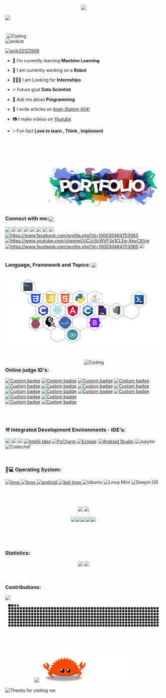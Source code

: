 

<p align="center" >
 
  <img height=150px src="https://raw.githubusercontent.com/BhuvaneshHingal/BhuvaneshHingal/master/icon/Olaf.gif" />
  
 </p>
 <img src="https://readme-typing-svg.herokuapp.com?font=Satisfy&color=5F9A80&size=40&center=true&vCenter=true&width=900&height=70&lines=Hi%2C+I'm+Anik;A+passionate+competitive+programmer;Student%2C+Blogger%2C+Web+Developer;Android+Developer%2C+Machine+Learning+Engineer;Where+there+is+Code%2C+There+is+Life;I+believe%2C+It's+never+over+till+it's+over." />
  </p>
 
 
 <h1></h1>

<img align="right" width="500" src="https://www.mygo.ge/uploads/blog/1584023795.jpg" alt="Coding">

<p align="left"> <img src="https://komarev.com/ghpvc/?username=anikcb&label=Profile%20views&color=0e75b6&style=flat" alt="anikcb" /> </p>

<p align="left"> <a href="https://twitter.com/anik33122906" target="blank"><img src="https://img.shields.io/twitter/follow/anik33122906?logo=twitter&style=for-the-badge" alt="anik33122906" /></a> </p>

- 🌱 I’m currently learning **Machine Learning**
- 🤖  I am currently working on a **Robot**
- 👨🏻‍🏫 I am Looking for **Internships**
- 🔥  Future goal **Data Scientist**
- 💬 Ask me about **Programming**
- 📝 I write articles on [brain Station 404!](https://brainstation10.blogspot.com/)
- 📷 I make videos on [Youtube](https://www.youtube.com/channel/UCJcScWVF3x1CLEg-XpvCXVw)

- ⚡ Fun fact **Love to learn , Think , Implement**

</br>
</br>
<h1></h1>
<a href="https://anikcb.github.io/"> <p align="right"><img src="https://github.com/Anikcb/Anikcb/blob/main/port-2.jpg?raw=true" /></p></a>



<h3 align="left">Connect with me:<img align="center" src="https://github.com/CyberBoyAyush/CyberBoyAyush/raw/master/gifs/Handshake.gif" height="45px" style="max-width:100%;"></h3>
<p align="left">
 <a href="https://twitter.com/Anik33122906" rel="nofollow"><img src="https://camo.githubusercontent.com/3e3b867241f79e75ea7f9b23e4b8c80809368ab1ecac78e4d352f1cb49d58fad/68747470733a2f2f696d672e69636f6e73382e636f6d2f636c6f7564732f39302f3461393065322f747769747465722e706e67" data-canonical-src="https://img.icons8.com/clouds/90/4a90e2/twitter.png" style="max-width:100%;"></a>
<a href="https://instagram.com/__.anik._" rel="nofollow"><img src="https://camo.githubusercontent.com/de15448147318b59c82d106c5d072ba7de21963a3064747e9065ff01caa1cbf3/68747470733a2f2f696d672e69636f6e73382e636f6d2f636c6f7564732f39302f3461393065322f696e7374616772616d2d6e65772d2d76322e706e67" data-canonical-src="https://img.icons8.com/clouds/90/4a90e2/instagram-new--v2.png" style="max-width:100%;"></a>
<a href="https://linkedin.com/in/anik-chakraborty-b16243208" rel="nofollow"><img src="https://camo.githubusercontent.com/0ff78512f45d498526f436fb6bb7c8cc39c7a2a8a3eef8b13df9553c34b3b5e3/68747470733a2f2f696d672e69636f6e73382e636f6d2f636c6f7564732f39302f3461393065322f6c696e6b6564696e2e706e67" data-canonical-src="https://img.icons8.com/clouds/90/4a90e2/linkedin.png" style="max-width:100%;"></a>
<a href="anikchakraborty562@gmail.com"><img src="https://camo.githubusercontent.com/1d9a59c6da0107279901779c1f1a96a5aec8a0830399e05eb0aef47d9d565d53/68747470733a2f2f696d672e69636f6e73382e636f6d2f636c6f7564732f39302f3461393065322f676d61696c2e706e67" data-canonical-src="https://img.icons8.com/clouds/90/4a90e2/gmail.png" style="max-width:100%;"></a>
<a href="https://www.facebook.com/profile.php?id=100030484703065" rel="nofollow"><img src="https://camo.githubusercontent.com/1248785395376b11590e99ea35def3889d84f93beb765cee43874a4700d4c1d1/68747470733a2f2f696d672e69636f6e73382e636f6d2f636c6f7564732f39302f3030303030302f66616365626f6f6b2d6e65772e706e67" data-canonical-src="https://img.icons8.com/clouds/90/000000/facebook-new.png" style="max-width:100%;"></a>
<a href="https://app.rocketseat.com.br/me/anik-chakraborty-07956" rel="nofollow"><img src="https://camo.githubusercontent.com/9594effbc8e8434f282fe9cdc709052fd1cb01298e340ad9b89b6e91989be64a/68747470733a2f2f696d672e69636f6e73382e636f6d2f636c6f7564732f39302f3461393065322f726f636b65742e706e67" data-canonical-src="https://img.icons8.com/clouds/90/4a90e2/rocket.png" style="max-width:100%;"></a>
<a href="https://t.me/anik01010" rel="nofollow"><img src="https://camo.githubusercontent.com/a509253c13e0b0b0a4760c68cd8a4554c500fd8c71f917efb2b1c9cdd8496946/68747470733a2f2f696d672e69636f6e73382e636f6d2f636c6f7564732f39302f3030303030302f74656c656772616d2d6170702e706e67" data-canonical-src="https://img.icons8.com/clouds/90/000000/telegram-app.png" style="max-width:100%;"></a>
<a href="https://api.whatsapp.com/send?phone=01761951604" rel="nofollow"><img src="https://camo.githubusercontent.com/175e706a636868b0dfdea77549b7b337238bc54cd4bfa0286fc4afd33d13a437/68747470733a2f2f696d672e69636f6e73382e636f6d2f636c6f7564732f39302f3030303030302f77686174736170702e706e67" data-canonical-src="https://img.icons8.com/clouds/90/000000/whatsapp.png" style="max-width:100%;"></a>
<a href="https://www.youtube.com/channel/UCJcScWVF3x1CLEg-XpvCXVw" target="blank"><img src="https://i.pinimg.com/originals/d4/1c/c6/d41cc6d360aeb4d4ea3f61a6c894aaa8.png" alt="https://www.facebook.com/profile.php?id=100030484703065" height="95"/></a>
<a href="https://www.pinterest.com/anikchakraborty562/_saved/" target="blank"><img src="https://img.icons8.com/clouds/2x/pinterest.png" alt="https://www.youtube.com/channel/UCJcScWVF3x1CLEg-XpvCXVw" height="95"/></a>
<a href="https://www.quora.com/profile/Anik-Chakraborty-47" target="blank"><img src="https://img.icons8.com/clouds/2x/quora.png" alt="https://www.facebook.com/profile.php?id=100030484703065" height="95"/></a>
<a href="https://stackoverflow.com/users/16171263/anik-chakraborty?tab=profile" target="blank"><img src="https://i.pinimg.com/originals/82/c0/4f/82c04f311cbdae05b5c729b9ff6ab588.png" height="95"/></a>

 
 <br>
 <br>
 
 <h3 align="left">Language, Framework and Topics:  <img align="center" src="https://upload.wikimedia.org/wikipedia/commons/thumb/d/d6/Cat_Laptop_-_Idil_Keysan_-_Wikimedia_Giphy_stickers_2019.gif/1200px-Cat_Laptop_-_Idil_Keysan_-_Wikimedia_Giphy_stickers_2019.gif" height="59px" style="max-width:100%;"></h3>
 <img align="center" src="https://github.com/Anikcb/Anikcb/blob/main/language1.png?raw=true" />
  
</p>
</br>
<img align="right" width="250" src="https://user-images.githubusercontent.com/37551474/113611467-3a567d80-9657-11eb-862b-b07b4f105c6f.gif" alt="Coding">
<h3 align="left">Online judge ID's:</h3>
<p align="left">

 <a href="https://www.hackerearth.com/@anik27"><img alt="Custom badge" src="https://img.shields.io/badge/Hacker%20Earth-27-yellowgreen" height="30px" ></a>
    <a href="https://www.topcoder.com/members/Anikchakraborty"><img alt="Custom badge" src="https://img.shields.io/badge/Top%20Coder-10-blue" height="30px" ></a>
    <a href="https://www.urionlinejudge.com.br/judge/en/profile/251274"><img alt="Custom badge" src="https://img.shields.io/badge/URI-47-lightgrey" height="30px" ></a>
    <a href="https://leetcode.com/Dark_Rider_00/"><img alt="Custom badge" src="https://img.shields.io/badge/LeetCode-10-red" height="30px" ></a>
 <a href="https://codeforces.com/profile/_Dark_Rider_"><img alt="Custom badge" src="https://img.shields.io/badge/Codeforces-1755-blue" height="30px" ></a>
 <a href="https://onlinejudge.org/index.php?option=com_onlinejudge&Itemid=15"><img alt="Custom badge" src="https://img.shields.io/badge/UVA-164-blue" height="30px" ></a>
    <a href="https://toph.co/u/ihavedone"><img alt="Custom badge" src="https://img.shields.io/badge/Toph-125-yellow" height="30px" ></a>
    <a href="https://www.e-olymp.com/en/users/DarkRider"><img alt="Custom badge" src="https://img.shields.io/badge/e--olymp-11-red" height="30px" ></a>
    <a href="https://cses.fi/user/8366"><img alt="Custom badge" src="https://img.shields.io/badge/CSES-4-blue" height="30px" ></a>
    <a href="https://lightoj.com/user/anikchakrabo_"><img alt="Custom badge" src="https://img.shields.io/badge/LightOj-64-brightgreen" height="30px" ></a>
    <a href="https://www.spoj.com/myaccount/"><img alt="Custom badge" src="https://img.shields.io/badge/SPOJ-77-red" height="30px" ></a>
    <a href="https://www.codechef.com/users/anik121"><img alt="Custom badge" src="https://img.shields.io/badge/CodeChef-54-orange" height="30px" ></a>
    <a href="https://projecteuler.net/progress"><img alt="Custom badge" src="https://img.shields.io/badge/Project%20Euler-18-yellow" height="30px" ></a>
    <a href="https://www.hackerrank.com/anikchakraborty4"><img alt="Custom badge" src="https://img.shields.io/badge/HackerRank-40-yellowgreen" height="30px" ></a>
 <br>
    <a href="http://www.devskill.com/MyAccount/Profile"><img alt="Custom badge" src="https://img.shields.io/badge/Dev%20Skill-34-green" height="30px" ></a>
    <a href="https://acm.timus.ru/problemset.aspx"><img alt="Custom badge" src="https://img.shields.io/badge/Timus-5-lightgrey" height="30px" ></a>
</p>

</br>



 </br>
 <h3 align="left">⚒  Integrated Development Environments - IDE's:</h3>
<p align="left">
 <img src="https://img.shields.io/badge/sublime_text-%23575757.svg?&style=for-the-badge&logo=sublime-text&logoColor=important">
 <img src="https://img.shields.io/badge/Visual_Studio_Code-0078D4?style=for-the-badge&logo=visual%20studio%20code&logoColor=white">
 <img src="https://img.shields.io/badge/Xampp-F37623?style=for-the-badge&logo=xampp&logoColor=white">
<a href="https://www.jetbrains.com/idea/" rel="nofollow"><img src="https://camo.githubusercontent.com/ca35911d1944e2b62415b6b84040fccc403aaacf064b95e5d0cd93790b34e4a8/68747470733a2f2f696d672e736869656c64732e696f2f62616467652f2d496e74656c6c694a5f494445412d3362326535613f7374796c653d666f722d7468652d6261646765266c6f676f3d496e74656c6c694a2d49444541266c6f676f436f6c6f723d7768697465" alt="Intellij Idea" title="Intellij Idea" data-canonical-src="https://img.shields.io/badge/-IntelliJ_IDEA-3b2e5a?style=for-the-badge&amp;logo=IntelliJ-IDEA&amp;logoColor=white" style="max-width:100%;"></a>
<a href="https://www.jetbrains.com/pycharm/" rel="nofollow"><img src="https://camo.githubusercontent.com/839a79743e6b84a7c9134f089b2961948df3e252709cb962fb20335d5b430748/68747470733a2f2f696d672e736869656c64732e696f2f62616467652f2d5079436861726d2d3030336632633f7374796c653d666f722d7468652d6261646765266c6f676f3d5079436861726d266c6f676f436f6c6f723d7768697465" alt="PyCharm" title="PyCharm" data-canonical-src="https://img.shields.io/badge/-PyCharm-003f2c?style=for-the-badge&amp;logo=PyCharm&amp;logoColor=white" style="max-width:100%;"></a>
<a href="https://www.eclipse.org/ide/" rel="nofollow"><img src="https://camo.githubusercontent.com/e94c506671e04a00c96f348821d212086714dbffcc98cb17fead097355017543/68747470733a2f2f696d672e736869656c64732e696f2f62616467652f2d45636c697073652d3362326535613f7374796c653d666f722d7468652d6261646765266c6f676f3d45636c69707365266c6f676f436f6c6f723d7768697465" alt="Eclipse" title="Eclipse" data-canonical-src="https://img.shields.io/badge/-Eclipse-3b2e5a?style=for-the-badge&amp;logo=Eclipse&amp;logoColor=white" style="max-width:100%;"></a>
<a href="https://developer.android.com/studio" rel="nofollow"><img src="https://camo.githubusercontent.com/25f6b994eeba28f58dcae846041938cb960cfa131e084b02cd30c2ea2df827c6/68747470733a2f2f696d672e736869656c64732e696f2f62616467652f416e64726f696425323053747564696f2d3030383646383f7374796c653d666f722d7468652d6261646765266c6f676f3d616e64726f69642d73747564696f266c6f676f436f6c6f723d7768697465" alt="Android Studio" title="Android Studio" data-canonical-src="https://img.shields.io/badge/Android%20Studio-0086F8?style=for-the-badge&amp;logo=android-studio&amp;logoColor=white" style="max-width:100%;"></a>
<img src="https://img.shields.io/badge/Jupyter-Notebook-orange?style=for-the-badge&logo=Jupyter" alt="Jupyter" title="Jupyter" data-canonical-src="https://img.shields.io/badge/Android%20Studio-0086F8?style=for-the-badge&amp;logo=android-studio&amp;logoColor=white" style="max-width:100%;">
<img src="https://img.shields.io/badge/-CodeChef-5B4638?style=for-the-badge&logo=CodeChef&logoColor=white" alt="Codechef" title="codechef" data-canonical-src="https://img.shields.io/badge/Android%20Studio-0086F8?style=for-the-badge&amp;logo=android-studio&amp;logoColor=white" style="max-width:100%;">


</p>

</br>
<h3 align="left">📱💻 Operating System:</h3>
<p align="left">

<a href="https://www.microsoft.com/en-us/windows" target="_blank"> <img src="https://img.shields.io/badge/Windows-0078D6?style=for-the-badge&logo=windows&logoColor=white" alt="linux" /> </a>
<a href="https://www.linux.org/" target="_blank"> <img src="https://img.shields.io/badge/Linux-FCC624?style=for-the-badge&logo=linux&logoColor=black" alt="linux" /> </a> 
<a href="https://developer.android.com" target="_blank"> <img src="https://img.shields.io/badge/Android-3DDC84?style=for-the-badge&logo=android&logoColor=white" alt="android" /> </a>
 <a href="https://www.kali.org/" target="_blank"> <img src="https://img.shields.io/badge/Kali_Linux-557C94?style=for-the-badge&logo=kali-linux&logoColor=white" alt="kali linux" /> </a>
<img src="https://img.shields.io/badge/Ubuntu-E95420?style=for-the-badge&logo=ubuntu&logoColor=white" alt="Ubuntu" />
<img src="https://img.shields.io/badge/Linux_Mint-87CF3E?style=for-the-badge&logo=linux-mint&logoColor=white" alt="Linux Mint" />
<img src="https://img.shields.io/badge/Deepin-007CFF?style=for-the-badge&logo=deepin&logoColor=white" alt="Deepin OS" />

</p>
</br>
<h1></h1>

<p align="center">
  <img height=230px src="https://i.pinimg.com/564x/28/f2/76/28f2765e35060ace8830174479e60976.jpg" /> 
 <img height=200px src=https://github-readme-stats.vercel.app/api/top-langs/?username=anikcb&hide_title=true&hide_border=true&layout=compact&langs_count=10&theme=tokyonight>
</P>
<p align="center">
 <a target="_blank" rel="noopener noreferrer" href="https://camo.githubusercontent.com/ece04e9e6d8e7370a88024f41d544915e01ce71b5457326c08349cc282ccf2d4/68747470733a2f2f6d65646961332e67697068792e636f6d2f6d656469612f6c6e377a32655772696951416c6c6656636e2f323030772e77656270"><img src="https://camo.githubusercontent.com/ece04e9e6d8e7370a88024f41d544915e01ce71b5457326c08349cc282ccf2d4/68747470733a2f2f6d65646961332e67697068792e636f6d2f6d656469612f6c6e377a32655772696951416c6c6656636e2f323030772e77656270" width="100" data-canonical-src="https://media3.giphy.com/media/ln7z2eWriiQAllfVcn/200w.webp" style="max-width:100%;"></a><a target="_blank" rel="noopener noreferrer" href="https://camo.githubusercontent.com/a3ccfae79c559d3ff0c7ece89882c93bf278d01f0d2a1d908e19497630dca49d/68747470733a2f2f692e67697068792e636f6d2f6d656469612f4c4d7439363338644f38646674416a74636f2f3230302e77656270"><img src="https://camo.githubusercontent.com/a3ccfae79c559d3ff0c7ece89882c93bf278d01f0d2a1d908e19497630dca49d/68747470733a2f2f692e67697068792e636f6d2f6d656469612f4c4d7439363338644f38646674416a74636f2f3230302e77656270" width="100" data-canonical-src="https://i.giphy.com/media/LMt9638dO8dftAjtco/200.webp" style="max-width:100%;"></a><a target="_blank" rel="noopener noreferrer" href="https://camo.githubusercontent.com/cda2bff49eb0cd388393e08dd91cc3cf461f095e387d3fdcb8648ab0418010aa/68747470733a2f2f692e67697068792e636f6d2f6d656469612f654e41736a4f353574506267616f72376d612f323030772e77656270"><img src="https://camo.githubusercontent.com/cda2bff49eb0cd388393e08dd91cc3cf461f095e387d3fdcb8648ab0418010aa/68747470733a2f2f692e67697068792e636f6d2f6d656469612f654e41736a4f353574506267616f72376d612f323030772e77656270" width="100" data-canonical-src="https://i.giphy.com/media/eNAsjO55tPbgaor7ma/200w.webp" style="max-width:100%;"></a><a target="_blank" rel="noopener noreferrer" href="https://camo.githubusercontent.com/0cad3f969b0946abd0e5f16e9ed1ff78a2495a40c2bb5c6414aefd4be76505aa/68747470733a2f2f692e67697068792e636f6d2f6d656469612f4b7a4a6b7a6a676766474e355079366e6b542f3230302e77656270"><img src="https://camo.githubusercontent.com/0cad3f969b0946abd0e5f16e9ed1ff78a2495a40c2bb5c6414aefd4be76505aa/68747470733a2f2f692e67697068792e636f6d2f6d656469612f4b7a4a6b7a6a676766474e355079366e6b542f3230302e77656270" width="100" data-canonical-src="https://i.giphy.com/media/KzJkzjggfGN5Py6nkT/200.webp" style="max-width:100%;"></a><a target="_blank" rel="noopener noreferrer" href="https://camo.githubusercontent.com/4d67389739aa53e876a878719fa61eeebea468ae0be6af71903fa8c4c9b72018/68747470733a2f2f692e67697068792e636f6d2f6d656469612f49647941514a564e326b56504e55726f6a4d2f3230302e77656270"><img src="https://camo.githubusercontent.com/4d67389739aa53e876a878719fa61eeebea468ae0be6af71903fa8c4c9b72018/68747470733a2f2f692e67697068792e636f6d2f6d656469612f49647941514a564e326b56504e55726f6a4d2f3230302e77656270" width="100" data-canonical-src="https://i.giphy.com/media/IdyAQJVN2kVPNUrojM/200.webp" style="max-width:100%;"></a><br><br>
 </p>
<br>

<h1></h1>

<h3 align="left">Statistics: </h3>
<p align="center">
  <img width="48%" src="https://github-readme-stats.vercel.app/api?username=anikcb&show_icons=true&theme=tokyonight" />
  <img width="48%" src="https://github-readme-streak-stats.herokuapp.com/?user=anikcb&theme=tokyonight" />
 
</p>
<br>

<h3 align="left">Contributions: </h3>
<img src="https://activity-graph.herokuapp.com/graph?username=Anikcb&amp;theme=react-dark&amp;hide_border=true&amp;area=true" style="max-width:100%;">
<br>
<img src="https://raw.githubusercontent.com/Anikcb/Anikcb/1ca16fe201803bfd54350a82c30e3f82b84ac5b1/profile_data/snake1.svg" alt="𝙶𝚒𝚝𝚑𝚞𝚋 𝙲𝚘𝚗𝚝𝚛𝚒𝚋𝚞𝚝𝚒𝚘𝚗 𝙶𝚛𝚊𝚙𝚑" style="max-width:100%;">


<!-- <img src="https://github-profile-summary-cards.vercel.app/api/cards/profile-details?username=Anikcb&amp;theme=solarized_dark" style="max-width:100%;"> -->


<p align="center">
<br><br>
  <a target="_blank" rel="noopener noreferrer" href="https://camo.githubusercontent.com/9e342bd35a241b71d3e030508048a7afcd2152475a3def94e59473ea67d68ca8/68747470733a2f2f6c6974746c652e6b796c6572636f6e7761792e636f6d2f696d616765732f676f6c616e672d776861742e676966"><img src="https://camo.githubusercontent.com/9e342bd35a241b71d3e030508048a7afcd2152475a3def94e59473ea67d68ca8/68747470733a2f2f6c6974746c652e6b796c6572636f6e7761792e636f6d2f696d616765732f676f6c616e672d776861742e676966" width="300" data-canonical-src="https://little.kylerconway.com/images/golang-what.gif" style="max-width:100%;"></a><a target="_blank" rel="noopener noreferrer" href="https://camo.githubusercontent.com/c1c93f9eb67d41cd3ab567824405631bbec58b7d9ea37496a485cb3b3a71d5a2/68747470733a2f2f696e74726f2e727573746272696467652e636f6d2f696d672f6665727269732e676966"><img src="https://github.com/Anikcb/Anikcb/blob/main/profile_data/l_6.gif?raw=true" width="300" data-canonical-src="https://intro.rustbridge.com/img/ferris.gif" style="max-width:100%;"></a>
</p>

<img height="120" alt="Thanks for visiting me" width="100%" src="https://raw.githubusercontent.com/BrunnerLivio/brunnerlivio/master/images/marquee.svg" style="max-width:100%;">

